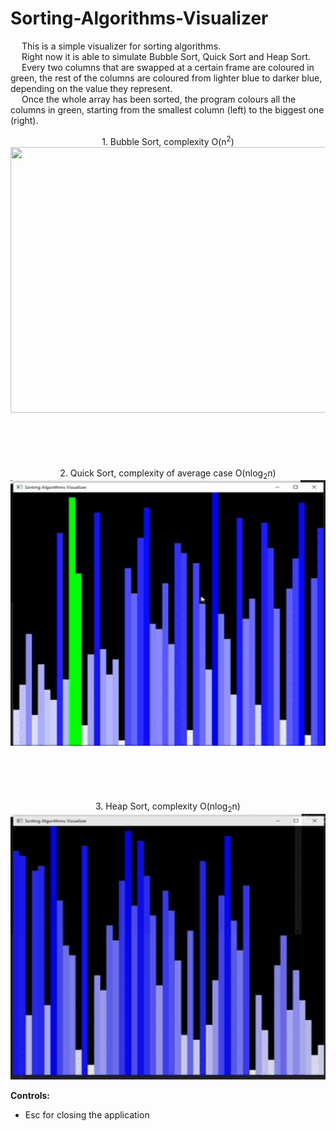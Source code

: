 # Sorting-Algorithms-Visualizer

&emsp; This is a simple visualizer for sorting algorithms. <br/>
&emsp; Right now it is able to simulate Bubble Sort, Quick Sort and Heap Sort. <br/>
&emsp; Every two columns that are swapped at a certain frame are coloured in green, the rest of the columns are coloured from lighter blue to darker blue, <br/>
depending on the value they represent. <br/>
&emsp; Once the whole array has been sorted, the program colours all the columns in green, starting from the smallest column (left) to the biggest one (right). <br/>

<p align = "center">
  1. Bubble Sort, complexity O(n<sup>2</sup>) <br/>
  <img width="505" height="425" src="https://github.com/Razvan48/Sorting-Algorithms-Visualizer/blob/main/Demo/Bubble Sort.gif"> <br/>
  <br/> <br/> <br/> <br/> <br/>
  2. Quick Sort, complexity of average case O(nlog<sub>2</sub>n) <br/>
  <img width="505" height="425" src="https://github.com/Razvan48/Sorting-Algorithms-Visualizer/blob/main/Demo/Quick Sort.gif"> <br/>
  <br/> <br/> <br/> <br/> <br/>
  3. Heap Sort, complexity O(nlog<sub>2</sub>n) <br/>
  <img width="505" height="425" src="https://github.com/Razvan48/Sorting-Algorithms-Visualizer/blob/main/Demo/Heap Sort.gif"> <br/>
</p>

**Controls:** <br/>
- Esc for closing the application <br/>
